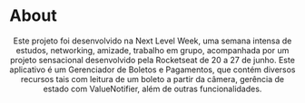 #  About
<div align="center">Este projeto foi desenvolvido na Next Level Week, uma semana intensa de estudos, networking, amizade, trabalho em grupo, acompanhada por um projeto sensacional desenvolvido pela Rocketseat de 20 a 27 de junho.
Este aplicativo é um Gerenciador de Boletos e Pagamentos, que contém diversos recursos tais com leitura de um boleto a partir da câmera, gerência de estado com ValueNotifier, além de outras funcionalidades.</div>